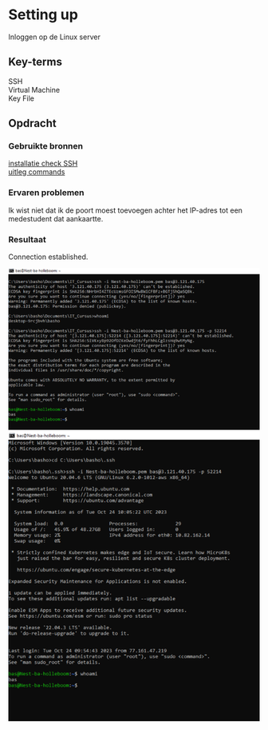 # Setting up
Inloggen op de Linux server

## Key-terms
SSH  
Virtual Machine  
Key File
## Opdracht
### Gebruikte bronnen
[installatie check SSH](https://learn.microsoft.com/en-us/windows-server/administration/openssh/openssh_install_firstuse?tabs=powershell)  
[uitleg commands](https://www.clickittech.com/aws/connect-ec2-instance-using-ssh/)

### Ervaren problemen
Ik wist niet dat ik de poort moest toevoegen achter het IP-adres tot een medestudent dat aankaartte.

### Resultaat
Connection established.

![eerste connectie](/01_Linux_1/setup1.png)  
![tweede connectie na verplaatsting key](/01_Linux_1/setup2.png)

